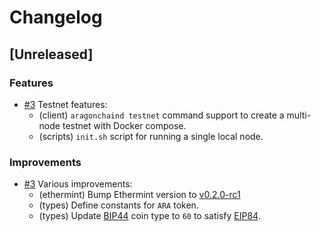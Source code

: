 <!--
Guiding Principles:

Changelogs are for humans, not machines.
There should be an entry for every single version.
The same types of changes should be grouped.
Versions and sections should be linkable.
The latest version comes first.
The release date of each version is displayed.
Mention whether you follow Semantic Versioning.

Usage:

Change log entries are to be added to the Unreleased section under the
appropriate stanza (see below). Each entry should ideally include a tag and
the Github issue reference in the following format:

* (<tag>) \#<issue-number> message

The issue numbers will later be link-ified during the release process so you do
not have to worry about including a link manually, but you can if you wish.

Types of changes (Stanzas):

"Features" for new features.
"Improvements" for changes in existing functionality.
"Deprecated" for soon-to-be removed features.
"Bug Fixes" for any bug fixes.
"Client Breaking" for breaking CLI commands and REST routes used by end-users.
"API Breaking" for breaking exported APIs used by developers building on SDK.
"State Machine Breaking" for any changes that result in a different AppState given same genesisState and txList.

Ref: https://keepachangelog.com/en/1.0.0/
-->

# Changelog

## [Unreleased]

### Features

* [\#3](https://github.com/aragon/aragon-chain/pull/3) Testnet features:
  * (client) `aragonchaind testnet` command support to create a multi-node testnet with Docker compose.
  * (scripts) `init.sh` script for running a single local node.

### Improvements

* [\#3](https://github.com/aragon/aragon-chain/pull/3) Various improvements:
  * (ethermint)  Bump Ethermint version to [v0.2.0-rc1](https://github.com/ChainSafe/ethermint/releases/tag/v0.2.0-rc1)
  * (types) Define constants for `ARA` token.
  * (types) Update [BIP44](https://github.com/bitcoin/bips/blob/master/bip-0044.mediawiki) coin type to `60` to satisfy [EIP84](https://github.com/ethereum/EIPs/issues/84).
